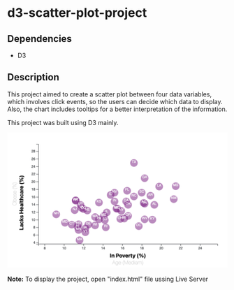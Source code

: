# d3-scatter-plot-project

## Dependencies

* D3

## Description

This project aimed to create a scatter plot between four data variables, which involves click events, so the users can decide which data to display. Also, the chart includes tooltips for a better interpretation of the information. 

This project was built using D3 mainly. 

![ScreenShot](https://github.com/manuelamc14/D3-Challenge/blob/main/images/scatter_plot.png)

**Note:** To display the project, open "index.html" file ussing Live Server

